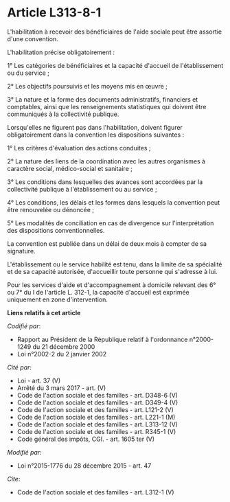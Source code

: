 # Article L313-8-1

L'habilitation à recevoir des bénéficiaires de l'aide sociale peut être assortie d'une convention. 

L'habilitation précise obligatoirement : 

1° Les catégories de bénéficiaires et la capacité d'accueil de l'établissement ou du service ; 

2° Les objectifs poursuivis et les moyens mis en œuvre ; 

3° La nature et la forme des documents administratifs, financiers et comptables, ainsi que les renseignements statistiques
qui doivent être communiqués à la collectivité publique. 

Lorsqu'elles ne figurent pas dans l'habilitation, doivent figurer obligatoirement dans la convention les dispositions
suivantes : 

1° Les critères d'évaluation des actions conduites ; 

2° La nature des liens de la coordination avec les autres organismes à caractère social, médico-social et sanitaire ; 

3° Les conditions dans lesquelles des avances sont accordées par la collectivité publique à l'établissement ou au service ; 

4° Les conditions, les délais et les formes dans lesquels la convention peut être renouvelée ou dénoncée ; 

5° Les modalités de conciliation en cas de divergence sur l'interprétation des dispositions conventionnelles. 

La convention est publiée dans un délai de deux mois à compter de sa signature. 

L'établissement ou le service habilité est tenu, dans la limite de sa spécialité et de sa capacité autorisée, d'accueillir
toute personne qui s'adresse à lui. 

Pour les services d'aide et d'accompagnement à domicile relevant des 6° ou 7° du I de l'article L. 312-1, la capacité
d'accueil est exprimée uniquement en zone d'intervention.

**Liens relatifs à cet article**

_Codifié par_:

  - Rapport au Président de la République relatif à l'ordonnance n°2000-1249 du 21 décembre 2000
  - Loi n°2002-2 du 2 janvier 2002

_Cité par_:

  - Loi - art. 37 (V)
  - Arrêté du 3 mars 2017 - art. (V)
  - Code de l'action sociale et des familles - art. D348-6 (V)
  - Code de l'action sociale et des familles - art. D349-4 (V)
  - Code de l'action sociale et des familles - art. L121-2 (V)
  - Code de l'action sociale et des familles - art. L221-1 (M)
  - Code de l'action sociale et des familles - art. L313-12 (V)
  - Code de l'action sociale et des familles - art. R345-1 (V)
  - Code général des impôts, CGI. - art. 1605 ter (V)

_Modifié par_:

  - Loi n°2015-1776 du 28 décembre 2015 - art. 47

_Cite_:

  - Code de l'action sociale et des familles - art. L312-1 (V)
